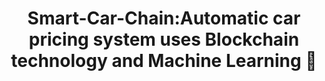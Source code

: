 <h1 align="center" id="title">Smart-Car-Chain:Automatic car pricing system uses Blockchain technology and Machine Learning 👋</h1>

